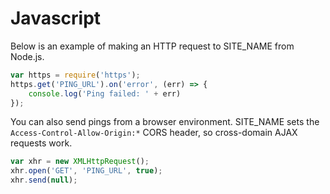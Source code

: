 # Javascript

Below is an example of making an HTTP request to SITE_NAME from Node.js.

```js
var https = require('https');
https.get('PING_URL').on('error', (err) => {
    console.log('Ping failed: ' + err)
});
```

You can also send pings from a browser environment. SITE_NAME sets the
`Access-Control-Allow-Origin:*` CORS header, so cross-domain AJAX requests work.

```js
var xhr = new XMLHttpRequest();
xhr.open('GET', 'PING_URL', true);
xhr.send(null);
```
